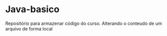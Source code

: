 # Java-basico
Repositório para armazenar código do curso.
Alterando o conteudo de um arquivo de forma local
